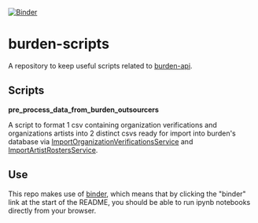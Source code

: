 [![Binder](http://mybinder.org/badge.svg)](http://mybinder.org:/repo/oli9292/burden-scripts)

# burden-scripts
A repository to keep useful scripts related to [burden-api](https://github.com/artsy/burden-api).

## Scripts

**pre_process_data_from_burden_outsourcers**

A script to format 1 csv containing organization verifications and organizations artists into 2 distinct csvs ready for import into burden's database via [ImportOrganizationVerificationsService](https://github.com/artsy/burden-api/blob/master/app/services/imports/import_organization_verifications_service.rb) and [ImportArtistRostersService](https://github.com/artsy/burden-api/blob/master/app/services/imports/import_artist_rosters_service.rb).

## Use
This repo makes use of [binder](http://mybinder.org/), which means that by clicking the "binder" link at the start of the README, you should be able to run ipynb notebooks directly from your browser.
